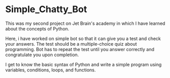 # Simple_Chatty_Bot
This was my second project on Jet Brain's academy in which I have learned about the concepts of Python.

Here, i have worked on simple bot so that it can give you a test and check your answers. The test should be a multiple-choice quiz about programming. Bot has to repeat the test until you answer correctly and congratulate you upon completion.

I get to know the basic syntax of Python and write a simple program using variables, conditions, loops, and functions.
